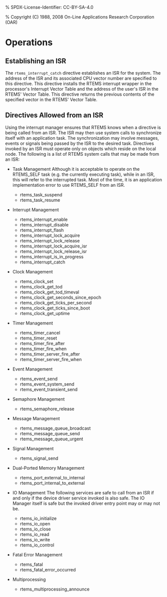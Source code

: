 % SPDX-License-Identifier: CC-BY-SA-4.0

% Copyright (C) 1988, 2008 On-Line Applications Research Corporation (OAR)

# Operations

## Establishing an ISR

The `rtems_interrupt_catch` directive establishes an ISR for the system. The
address of the ISR and its associated CPU vector number are specified to this
directive. This directive installs the RTEMS interrupt wrapper in the
processor's Interrupt Vector Table and the address of the user's ISR in the
RTEMS' Vector Table. This directive returns the previous contents of the
specified vector in the RTEMS' Vector Table.

## Directives Allowed from an ISR

Using the interrupt manager ensures that RTEMS knows when a directive is being
called from an ISR. The ISR may then use system calls to synchronize itself
with an application task. The synchronization may involve messages, events or
signals being passed by the ISR to the desired task. Directives invoked by an
ISR must operate only on objects which reside on the local node. The following
is a list of RTEMS system calls that may be made from an ISR:

- Task Management
  Although it is acceptable to operate on the RTEMS_SELF task (e.g. the
  currently executing task), while in an ISR, this will refer to the
  interrupted task. Most of the time, it is an application implementation
  error to use RTEMS_SELF from an ISR.

  - rtems_task_suspend
  - rtems_task_resume

- Interrupt Management

  - rtems_interrupt_enable
  - rtems_interrupt_disable
  - rtems_interrupt_flash
  - rtems_interrupt_lock_acquire
  - rtems_interrupt_lock_release
  - rtems_interrupt_lock_acquire_isr
  - rtems_interrupt_lock_release_isr
  - rtems_interrupt_is_in_progress
  - rtems_interrupt_catch

- Clock Management

  - rtems_clock_set
  - rtems_clock_get_tod
  - rtems_clock_get_tod_timeval
  - rtems_clock_get_seconds_since_epoch
  - rtems_clock_get_ticks_per_second
  - rtems_clock_get_ticks_since_boot
  - rtems_clock_get_uptime

- Timer Management

  - rtems_timer_cancel
  - rtems_timer_reset
  - rtems_timer_fire_after
  - rtems_timer_fire_when
  - rtems_timer_server_fire_after
  - rtems_timer_server_fire_when

- Event Management

  - rtems_event_send
  - rtems_event_system_send
  - rtems_event_transient_send

- Semaphore Management

  - rtems_semaphore_release

- Message Management

  - rtems_message_queue_broadcast
  - rtems_message_queue_send
  - rtems_message_queue_urgent

- Signal Management

  - rtems_signal_send

- Dual-Ported Memory Management

  - rtems_port_external_to_internal
  - rtems_port_internal_to_external

- IO Management
  The following services are safe to call from an ISR if and only if
  the device driver service invoked is also safe. The IO Manager itself
  is safe but the invoked driver entry point may or may not be.

  - rtems_io_initialize
  - rtems_io_open
  - rtems_io_close
  - rtems_io_read
  - rtems_io_write
  - rtems_io_control

- Fatal Error Management

  - rtems_fatal
  - rtems_fatal_error_occurred

- Multiprocessing

  - rtems_multiprocessing_announce
